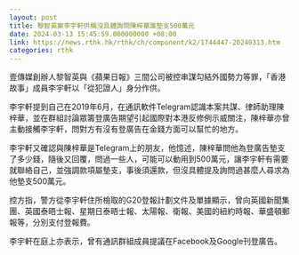 ```yaml
---
layout: post
title: 黎智英案李宇軒供稱沒具體詢問陳梓華誰墊支500萬元
date: 2024-03-13 15:45:59.000000000 +08:00
link: https://news.rthk.hk/rthk/ch/component/k2/1744447-20240313.htm
categories: rthk
---
```


壹傳媒創辦人黎智英與《蘋果日報》三間公司被控串謀勾結外國勢力等罪，「香港故事」成員李宇軒以「從犯證人」身分作供。

李宇軒提到自己在2019年6月，在通訊軟件Telegram認識本案共謀、律師助理陳梓華，並在群組討論眾籌登廣告期望引起國際對本港反修例示威關注，陳梓華亦曾主動接觸李宇軒，問對方有沒有登廣告在金錢方面可以幫忙的地方。

李宇軒又確認與陳梓華是Telegram上的朋友，他憶述，陳梓華問他為登廣告墊支了多少錢，隨後又回覆，問過一些人，可能可以動用到500萬元，讓李宇軒有需要就聯絡自己，並強調款項屬墊支，事後須還款，但沒具體提及詢問過甚麼人尋求為他墊支500萬元。

控方指，警方從李宇軒住所檢取的G20登報計劃文件及單據顯示，曾向英國新聞集團、英國泰晤士報、星期日泰晤士報、太陽報、衛報、美國的紐約時報、華盛頓郵報等，分別支付登報費。

李宇軒在庭上亦表示，曾有通訊群組成員提議在Facebook及Google刊登廣告。
